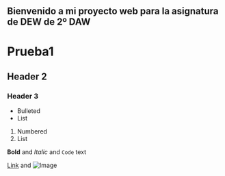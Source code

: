## Bienvenido a mi proyecto web para la asignatura de DEW de 2º DAW



# Prueba1
## Header 2
### Header 3

- Bulleted
- List

1. Numbered
2. List

**Bold** and _Italic_ and `Code` text

[Link](myss.github.io/docs/index.html) and ![Image](src)
```


